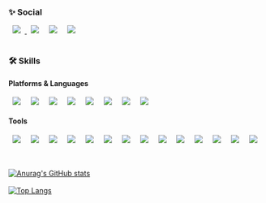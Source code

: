 ### ✨ Social

<span>
<a href="https://velog.io/@songe/">
    <img src="https://img.shields.io/badge/Blog-20C997?logo=Velog&logoColor=white"
        style="height : auto; margin-left : 8px; margin-right : 8px;"/>
</a>
    <img src="https://img.shields.io/badge/aassdd6434@gmail.com-EA4335?logo=Gmail&logoColor=white"
        style="height : auto; margin-left : 8px; margin-right : 8px;"/>
    <img src="https://img.shields.io/badge/Notion-000000?logo=Notion&logoColor=white"
        style="height : auto; margin-left : 8px; margin-right : 8px;"/>
    <img src="https://img.shields.io/badge/Slack-4A154B?logo=Slack&logoColor=white"
        style="height : auto; margin-left : 8px; margin-right : 8px;"/>
</span>

<br />
<br />

### 🛠 Skills
#### Platforms & Languages
<span>
    <img src="https://img.shields.io/badge/HTML5-E34F26?logo=HTML5&logoColor=white"
    style="height : auto; margin-left : 8px; margin-right : 8px;"/>
    <img src="https://img.shields.io/badge/CSS3-1572B6?logo=CSS3&logoColor=white"
    style="height : auto; margin-left : 8px; margin-right : 8px;"/>
    <img src="https://img.shields.io/badge/JavaScript-F7DF1E?logo=JavaScript&logoColor=black"
    style="height : auto; margin-left : 8px; margin-right : 8px;"/>
    <img src="https://img.shields.io/badge/TypeScript-3178C6?logo=TypeScript&logoColor=white"
    style="height : auto; margin-left : 8px; margin-right : 8px;"/>
    <img src="https://img.shields.io/badge/Node.js-339933?logo=Node.js&logoColor=white"
    style="height : auto; margin-left : 8px; margin-right : 8px;"/>
    <img src="https://img.shields.io/badge/Vue.js-4FC08D?logo=Vue.js&logoColor=white"
    style="height : auto; margin-left : 8px; margin-right : 8px;"/>
    <img src="https://img.shields.io/badge/React-61DAFB?logo=React&logoColor=white"
    style="height : auto; margin-left : 8px; margin-right : 8px;"/>
    <img src="https://img.shields.io/badge/React Native-61DAFB?logo=React&logoColor=white"
    style="height : auto; margin-left : 8px; margin-right : 8px;"/>
</span>

#### Tools
<span>
    <img src="https://img.shields.io/badge/React Query-FF4154?logo=React Query&logoColor=white"
    style="height : auto; margin-left : 8px; margin-right : 8px;"/>
    <img src="https://img.shields.io/badge/React Table-FF4154?logo=React Table&logoColor=white"
    style="height : auto; margin-left : 8px; margin-right : 8px;"/>
    <img src="https://img.shields.io/badge/React Router-CA4245?logo=React Router&logoColor=white"
    style="height : auto; margin-left : 8px; margin-right : 8px;"/>
    <img src="https://img.shields.io/badge/Sass-CC6699?logo=Sass&logoColor=white"
    style="height : auto; margin-left : 8px; margin-right : 8px;"/>
    <img src="https://img.shields.io/badge/styled components-DB7093?logo=styled-components&logoColor=white"
    style="height : auto; margin-left : 8px; margin-right : 8px;"/>
    <img src="https://img.shields.io/badge/Git-F05032?logo=Git&logoColor=white"
    style="height : auto; margin-left : 8px; margin-right : 8px;"/>
    <img src="https://img.shields.io/badge/Vite-646CFF?logo=Vite&logoColor=white"
    style="height : auto; margin-left : 8px; margin-right : 8px;"/>
    <img src="https://img.shields.io/badge/Webpack-8DD6F9?logo=Webpack&logoColor=white"
    style="height : auto; margin-left : 8px; margin-right : 8px;"/>
     <img src="https://img.shields.io/badge/Babel-F9DC3E?logo=Babel&logoColor=white"
    style="height : auto; margin-left : 8px; margin-right : 8px;"/>
    <img src="https://img.shields.io/badge/ESLint-4B32C3?logo=ESLint&logoColor=white"
    style="height : auto; margin-left : 8px; margin-right : 8px;"/>
    <img src="https://img.shields.io/badge/Prettier-F7B93E?logo=Prettier&logoColor=white"
    style="height : auto; margin-left : 8px; margin-right : 8px;"/>
    <img src="https://img.shields.io/badge/Axios-5A29E4?logo=Axios&logoColor=white"
    style="height : auto; margin-left : 8px; margin-right : 8px;"/>
    <img src="https://img.shields.io/badge/Netlify-00C7B7?logo=Netlify&logoColor=white"
    style="height : auto; margin-left : 8px; margin-right : 8px;"/>
    <img src="https://img.shields.io/badge/Swiper-6332F6?logo=Swiper&logoColor=white"
    style="height : auto; margin-left : 8px; margin-right : 8px;"/>
</span>

<br />
<br />
<br />

[![Anurag's GitHub stats](https://github-readme-stats.vercel.app/api?username=SongE12&count_private=true&show_icons=true&theme=great-gatsby)](https://github.com/anuraghazra/github-readme-stats)
<br />
<br />
[![Top Langs](https://github-readme-stats.vercel.app/api/top-langs/?username=SongE12&layout=compact&theme=slateorange&langs_count=10)](https://github.com/anuraghazra/github-readme-stats)
